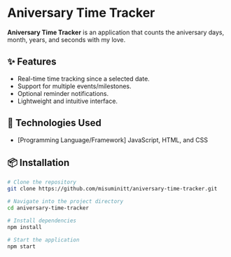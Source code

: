 # Aniversary Time Tracker

**Aniversary Time Tracker** is an application that counts the aniversary days, month, years, and seconds with my love.  

## ✨ Features
- Real-time time tracking since a selected date.
- Support for multiple events/milestones.
- Optional reminder notifications.
- Lightweight and intuitive interface.

## 🚀 Technologies Used
- [Programming Language/Framework] JavaScript, HTML, and CSS

## 📦 Installation
```bash
# Clone the repository
git clone https://github.com/misuminitt/aniversary-time-tracker.git

# Navigate into the project directory
cd aniversary-time-tracker

# Install dependencies
npm install

# Start the application
npm start
